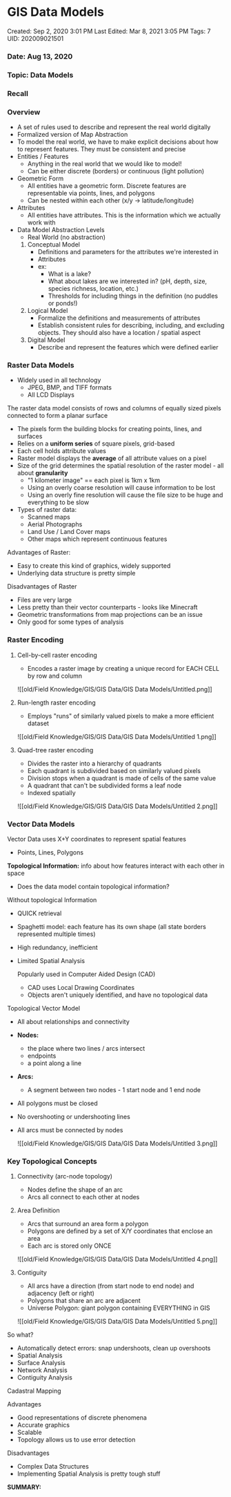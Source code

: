 # GIS Data Models

Created: Sep 2, 2020 3:01 PM
Last Edited: Mar 8, 2021 3:05 PM
Tags: 7
UID: 202009021501

### Date: Aug 13, 2020

### Topic: Data Models

### Recall

### Overview

- A set of rules used to describe and represent the real world digitally
- Formalized version of Map Abstraction
- To model the real world, we have to make explicit decisions about how to represent features. They must be consistent and precise
- Entities / Features
    - Anything in the real world that we would like to model!
    - Can be either discrete (borders) or continuous (light pollution)
- Geometric Form
    - All entities have a geometric form. Discrete features are representable via points, lines, and polygons
    - Can be nested within each other (x/y → latitude/longitude)
- Attributes
    - All entities have attributes. This is the information which we actually work with
- Data Model Abstraction Levels
    - Real World (no abstraction)
    1. Conceptual Model
        - Definitions and parameters for the attributes we're interested in
        - Attributes
        - ex:
            - What is a lake?
            - What about lakes are we interested in? (pH, depth, size, species richness, location, etc.)
            - Thresholds for including things in the definition (no puddles or ponds!)
    2. Logical Model
        - Formalize the definitions and measurements of attributes
        - Establish consistent rules for describing, including, and excluding objects. They should also have a location / spatial aspect
    3. Digital Model
        - Describe and represent the features which were defined earlier

### Raster Data Models

- Widely used in all technology
    - JPEG, BMP, and TIFF formats
    - All LCD Displays

The raster data model consists of rows and columns of equally sized pixels connected to form a planar surface

- The pixels form the building blocks for creating points, lines, and surfaces
- Relies on a **uniform series** of square pixels, grid-based
- Each cell holds attribute values
- Raster model displays the **average** of all attribute values on a pixel
- Size of the grid determines the spatial resolution of the raster model - all about **granularity**
    - "1 kilometer image" == each pixel is 1km x 1km
    - Using an overly coarse resolution will cause information to be lost
    - Using an overly fine resolution will cause the file size to be huge and everything to be slow
- Types of raster data:
    - Scanned maps
    - Aerial Photographs
    - Land Use / Land Cover maps
    - Other maps which represent continuous features

Advantages of Raster:

- Easy to create this kind of graphics, widely supported
- Underlying data structure is pretty simple

Disadvantages of Raster

- Files are very large
- Less pretty than their vector counterparts - looks like Minecraft
- Geometric transformations from map projections can be an issue
- Only good for some types of analysis

### Raster Encoding

1. Cell-by-cell raster encoding
    - Encodes a raster image by creating a unique record for EACH CELL by row and column

    ![[old/Field Knowledge/GIS/GIS Data/GIS Data Models/Untitled.png]]

2. Run-length raster encoding
    - Employs "runs" of similarly valued pixels to make a more efficient dataset

    ![[old/Field Knowledge/GIS/GIS Data/GIS Data Models/Untitled 1.png]]

3. Quad-tree raster encoding
    - Divides the raster into a hierarchy of quadrants
    - Each quadrant is subdivided based on similarly valued pixels
    - Division stops when a quadrant is made of cells of the same value
    - A quadrant that can't be subdivided forms a leaf node
    - Indexed spatially

    ![[old/Field Knowledge/GIS/GIS Data/GIS Data Models/Untitled 2.png]]

### Vector Data Models

Vector Data uses X+Y coordinates to represent spatial features

- Points, Lines, Polygons

**Topological Information:** info about how features interact with each other in space

- Does the data model contain topological information?

Without topological Information

- QUICK retrieval
- Spaghetti model: each feature has its own shape (all state borders represented multiple times)
- High redundancy, inefficient
- Limited Spatial Analysis

    Popularly used in Computer Aided Design (CAD)

    - CAD uses Local Drawing Coordinates
    - Objects aren't uniquely identified, and have no topological data

Topological Vector Model

- All about relationships and connectivity
- **Nodes:**
    - the place where two lines / arcs intersect
    - endpoints
    - a point along a line
- **Arcs:**
    - A segment between two nodes - 1 start node and 1 end node
- All polygons must be closed
- No overshooting or undershooting lines
- All arcs must be connected by nodes

    ![[old/Field Knowledge/GIS/GIS Data/GIS Data Models/Untitled 3.png]]

### Key Topological Concepts

1. Connectivity (arc-node topology)
    - Nodes define the shape of an arc
    - Arcs all connect to each other at nodes
2. Area Definition
    - Arcs that surround an area form a polygon
    - Polygons are defined by a set of X/Y coordinates that enclose an area
    - Each arc is stored only ONCE

    ![[old/Field Knowledge/GIS/GIS Data/GIS Data Models/Untitled 4.png]]

3. Contiguity
    - All arcs have a direction (from start node to end node) and adjacency (left or right)
    - Polygons that share an arc are adjacent
    - Universe Polygon: giant polygon containing EVERYTHING in GIS

    ![[old/Field Knowledge/GIS/GIS Data/GIS Data Models/Untitled 5.png]]

So what?

- Automatically detect errors: snap undershoots, clean up overshoots
- Spatial Analysis
- Surface Analysis
- Network Analysis
- Contiguity Analysis

Cadastral Mapping 

Advantages

- Good representations of discrete phenomena
- Accurate graphics
- Scalable
- Topology allows us to use error detection

Disadvantages

- Complex Data Structures
- Implementing Spatial Analysis is pretty tough stuff

**SUMMARY:**